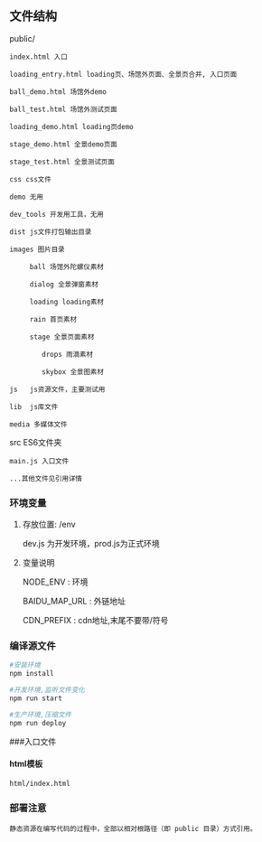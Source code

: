 ## 文件结构

public/

    index.html 入口

    loading_entry.html loading页、场馆外页面、全景页合并, 入口页面

    ball_demo.html 场馆外demo

    ball_test.html 场馆外测试页面

    loading_demo.html loading页demo

    stage_demo.html 全景demo页面

    stage_test.html 全景测试页面

    css css文件

    demo 无用

    dev_tools 开发用工具，无用

    dist js文件打包输出目录

    images 图片目录

         ball 场馆外陀螺仪素材

         dialog 全景弹窗素材

         loading loading素材

         rain 首页素材

         stage 全景页面素材

            drops 雨滴素材

            skybox 全景图素材

    js   js资源文件，主要测试用

    lib  js库文件

    media 多媒体文件

src  ES6文件夹

    main.js 入口文件

    ...其他文件见引用详情

### 环境变量
    
 1. 存放位置: /env

    dev.js 为开发环境，prod.js为正式环境
    
 2. 变量说明
    
    NODE_ENV : 环境
    
    BAIDU_MAP_URL : 外链地址
    
    CDN_PREFIX : cdn地址,末尾不要带/符号
            
### 编译源文件


 ```bash
 #安装环境
 npm install

 #开发环境,监听文件变化
 npm run start

 #生产环境,压缩文件
 npm run deploy

 ```

###入口文件

#### html模板
    html/index.html
    
### 部署注意
    静态资源在编写代码的过程中，全部以相对根路径（即 public 目录）方式引用。
    
        
 









